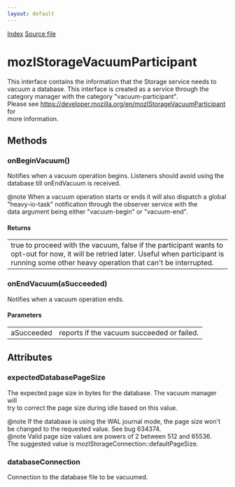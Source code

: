 ```yaml
---
layout: default
---
```

<div id='links'><a href="../index.html">Index</a>
<a href="http://dxr.mozilla.org/mozilla-central/source/storage/public/mozIStorageVacuumParticipant.idl">Source file</a>
</div>

# mozIStorageVacuumParticipant #
  
This interface contains the information that the Storage service needs to  
vacuum a database.  This interface is created as a service through the  
category manager with the category "vacuum-participant".  
Please see https://developer.mozilla.org/en/mozIStorageVacuumParticipant for  
more information.  
  

## Methods ##

### onBeginVacuum() ###
  
Notifies when a vacuum operation begins.  Listeners should avoid using the  
database till onEndVacuum is received.  
  
  
@note When a vacuum operation starts or ends it will also dispatch a global  
      "heavy-io-task" notification through the observer service with the  
      data argument being either "vacuum-begin" or "vacuum-end".  
  

#### Returns ####

<table>

<tr>
<td>true to proceed with the vacuum, false if the participant wants to  
        opt-out for now, it will be retried later.  Useful when participant  
        is running some other heavy operation that can't be interrupted.  
</td>
</tr>

</table>

### onEndVacuum(aSucceeded) ###
  
Notifies when a vacuum operation ends.  
  
  

#### Parameters ####

<table>

<tr>
<td>aSucceeded</td>
<td>       reports if the vacuum succeeded or failed.  
</td>
</tr>

</table>

## Attributes ##

### expectedDatabasePageSize ###
  
The expected page size in bytes for the database.  The vacuum manager will  
try to correct the page size during idle based on this value.  
  
@note If the database is using the WAL journal mode, the page size won't  
       be changed to the requested value.  See bug 634374.  
@note Valid page size values are powers of 2 between 512 and 65536.  
      The suggested value is mozIStorageConnection::defaultPageSize.  
  

### databaseConnection ###
  
Connection to the database file to be vacuumed.  
  
